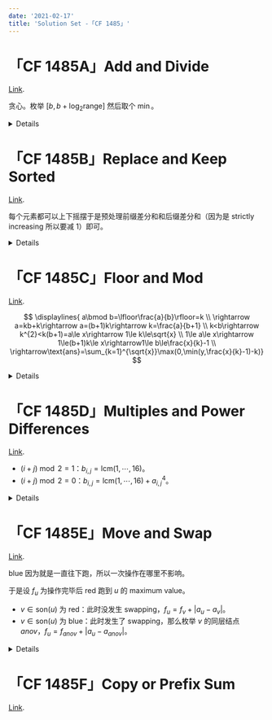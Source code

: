 ```yaml
---
date: '2021-02-17'
title: 'Solution Set -「CF 1485」'
---
```


# 「CF 1485A」Add and Divide

[Link](http://codeforces.com/contest/1485/problem/A).

贪心。枚举 $[b,b+\log_{2}\text{range}]$ 然后取个 $\min$。

<details>

```cpp
#include<cstdio>
#include<algorithm>
using namespace std;
int t,a,b,ans;
int search(int bas)
{
	if(bas>1)
	{
		int tmp=a,res=0;
		while(tmp>0)
		{
			tmp/=bas;
			res++;
		}
		return res;
	}
	else	return 1e9;
}
int main()
{
	scanf("%d",&t);
	while(t--)
	{
		scanf("%d %d",&a,&b);
		if(a==b)	printf("%d\n",2);
		else if(a<b)	printf("%d\n",1);
		else
		{
			ans=1e9;
			for(int i=b;i<=b+233;++i)	ans=min(ans,search(i)+i-b);
			printf("%d\n",ans);
		}
	}
	return 0;
}
```

</details>

# 「CF 1485B」Replace and Keep Sorted

[Link](http://codeforces.com/contest/1485/problem/B).

每个元素都可以上下摇摆于是预处理前缀差分和和后缀差分和（因为是 strictly increasing 所以要减 $1$）即可。

<details>

```cpp
#include<cstdio>
int n,m,k,a[100010],fro[100010],rea[100010];
void pre()
{
	for(int i=1;i<=n;++i)	fro[i]=a[i]-a[i-1]-1;
	for(int i=n;i>=1;--i)	rea[i]=a[i+1]-a[i]-1;
	for(int i=1;i<=n;++i)	fro[i]+=fro[i-1];
	for(int i=n;i>=1;--i)	rea[i]+=rea[i+1];
}
int main()
{
	scanf("%d %d %d",&n,&m,&k);
	for(int i=1;i<=n;++i)	scanf("%d",&a[i]);
	pre();
	while(m--)
	{
		int l,r;
		scanf("%d %d",&l,&r);
		printf("%d\n",k-a[r]+a[l]-1+fro[r]-fro[l]+rea[l]-rea[r]);
	}
	return 0;
}
```

</details>

# 「CF 1485C」Floor and Mod

[Link](http://codeforces.com/contest/1485/problem/C).

$$
\displaylines{
a\bmod b=\lfloor\frac{a}{b}\rfloor=k \\
\rightarrow a=kb+k\rightarrow a=(b+1)k\rightarrow k=\frac{a}{b+1} \\
k<b\rightarrow k^{2}<k(b+1)=a\le x\rightarrow 1\le k\le\sqrt{x} \\
1\le a\le x\rightarrow 1\le(b+1)k\le x\rightarrow1\le b\le\frac{x}{k}-1 \\
\rightarrow\text{ans}=\sum_{k=1}^{\sqrt{x}}\max(0,\min(y,\frac{x}{k}-1)-k)}
$$

<details>

```cpp
#include<cstdio>
#include<algorithm>
using namespace std;
const long long zero=0ll;
long long t,x,y,ans;
int main()
{
	scanf("%lld",&t);
	while(t--)
	{
		scanf("%lld %lld",&x,&y);
		ans=0;
		for(long long i=1;i*i<=x;++i)	ans+=max(zero,min(y,x/i-1)-i);
		printf("%lld\n",ans);
	}
	return 0;
}
```

</details>

# 「CF 1485D」Multiples and Power Differences

[Link](http://codeforces.com/contest/1485/problem/D).

- $(i+j)\bmod 2=1$：$b_{i,j}=\text{lcm}(1,\cdots,16)$。
- $(i+j)\bmod 2=0$：$b_{i,j}=\text{lcm}(1,\cdots,16)+a_{i,j}^{4}$。

<details>

```cpp
#include<cstdio>
int n,m,x;
int main()
{
	scanf("%d %d",&n,&m);
	for(int i=1;i<=n;++i)
	{
		for(int j=1;j<=m;++j)
		{
			scanf("%d",&x);
			if((i+j)&1)	printf("%d ",720720);
			else	printf("%d ",720720+x*x*x*x);
		}
		printf("\n");
	}
	return 0;
}
```

</details>

# 「CF 1485E」Move and Swap

[Link](http://codeforces.com/contest/1485/problem/E).

blue 因为就是一直往下跑，所以一次操作在哪里不影响。

于是设 $f_{u}$ 为操作完毕后 red 跑到 $u$ 的 maximum value。

- $v\in\text{son}(u)$ 为 red：此时没发生 swapping，$f_{u}=f_{v}+|a_{u}-a_{v}|$。
- $v\in\text{son}(u)$ 为 blue：此时发生了 swapping，那么枚举 $v$ 的同层结点 $anov$，$f_{u}=f_{anov}+|a_{u}-a_{anov}|$。

<details>

```cpp
#include<queue>
#include<cstdio>
#include<algorithm>
using namespace std;
const long long INF=1e18;
vector<int> e[200010],same[200010];
int t,n,dep[200010],fa[200010],leaf;
long long a[200010],f[200010];
void dfs(int x,int las)
{
	dep[x]=dep[las]+1;
	fa[x]=las;
	leaf=max(leaf,dep[x]);
	for(int i=0;i<e[x].size();++i)
	{
		int y=e[x][i];
		if(y^las)	dfs(y,x);
	}
}
void DP(int d)
{
	for(int i=d;i>1;--i)
	{
		long long mn=INF,mx=-INF,one=-INF,ano=-INF;
		for(int j=0;j<same[i].size();++j)
		{
			mn=min(mn,a[same[i][j]]);
			mx=max(mx,a[same[i][j]]);
		}
		for(int j=0;j<same[i].size();++j)	f[fa[same[i][j]]]=max(f[fa[same[i][j]]],max(a[same[i][j]]-mn,mx-a[same[i][j]])+f[same[i][j]]);
		for(int j=0;j<same[i].size();++j)
		{
			one=max(one,f[same[i][j]]+a[same[i][j]]);
			ano=max(ano,f[same[i][j]]-a[same[i][j]]);
		}
		for(int j=0;j<same[i].size();++j)	f[fa[same[i][j]]]=max(f[fa[same[i][j]]],max(one-a[same[i][j]],ano+a[same[i][j]]));
	}
}
int main()
{
	scanf("%d",&t);
	while(t--)
	{
		scanf("%d",&n);
		for(int i=2;i<=n;++i)
		{
			int x;
			scanf("%d",&x);
			e[x].push_back(i);
			e[i].push_back(x);
		}
		for(int i=2;i<=n;++i)	scanf("%d",&a[i]);
		dfs(1,0);
		for(int i=1;i<=n;++i)	same[dep[i]].push_back(i);
		DP(leaf);
		printf("%lld\n",f[1]);
		for(int i=1;i<=n;++i)
		{
			f[i]=dep[i]=fa[i]=0;
			same[i].clear();
			e[i].clear();
		}
		leaf=0;
	}
	return 0;
}
```

</details>

# 「CF 1485F」Copy or Prefix Sum

[Link](http://codeforces.com/contest/1485/problem/F).